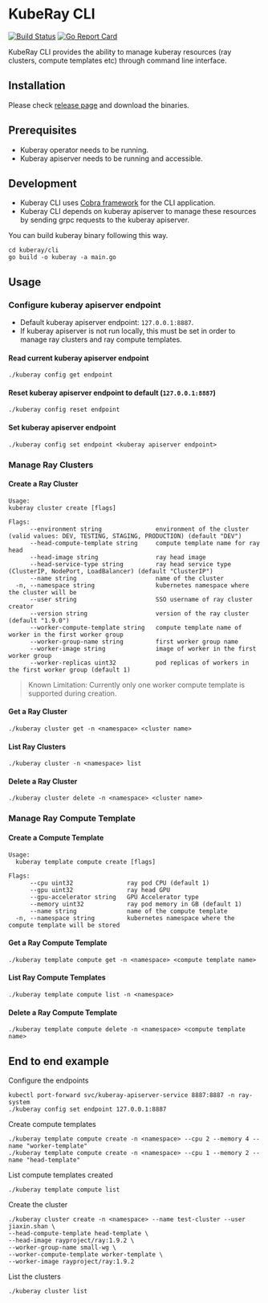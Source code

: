# KubeRay CLI

[![Build Status](https://github.com/ray-project/kuberay/workflows/Go-build-and-test/badge.svg)](https://github.com/ray-project/kuberay/actions)
[![Go Report Card](https://goreportcard.com/badge/github.com/ray-project/kuberay)](https://goreportcard.com/report/github.com/ray-project/kuberay)

KubeRay CLI provides the ability to manage kuberay resources (ray clusters, compute templates etc) through command line interface.

## Installation

Please check [release page](https://github.com/ray-project/kuberay/releases) and download the binaries. 

## Prerequisites

- Kuberay operator needs to be running.
- Kuberay apiserver needs to be running and accessible.

## Development

- Kuberay CLI uses [Cobra framework](https://github.com/spf13/cobra) for the CLI application.
- Kuberay CLI depends on kuberay apiserver to manage these resources by sending grpc requests to the kuberay apiserver.

You can build kuberay binary following this way.

```
cd kuberay/cli
go build -o kuberay -a main.go
```

## Usage

### Configure kuberay apiserver endpoint

- Default kuberay apiserver endpoint: `127.0.0.1:8887`.
- If kuberay apiserver is not run locally, this must be set in order to manage ray clusters and ray compute templates.

#### Read current kuberay apiserver endpoint

`./kuberay config get endpoint`

#### Reset kuberay apiserver endpoint to default (`127.0.0.1:8887`)

`./kuberay config reset endpoint`

#### Set kuberay apiserver endpoint

`./kuberay config set endpoint <kuberay apiserver endpoint>`

### Manage Ray Clusters

#### Create a Ray Cluster

```
Usage:
kuberay cluster create [flags]

Flags:
      --environment string               environment of the cluster (valid values: DEV, TESTING, STAGING, PRODUCTION) (default "DEV")
      --head-compute-template string     compute template name for ray head
      --head-image string                ray head image
      --head-service-type string         ray head service type (ClusterIP, NodePort, LoadBalancer) (default "ClusterIP")
      --name string                      name of the cluster
  -n, --namespace string                 kubernetes namespace where the cluster will be
      --user string                      SSO username of ray cluster creator
      --version string                   version of the ray cluster (default "1.9.0")
      --worker-compute-template string   compute template name of worker in the first worker group
      --worker-group-name string         first worker group name
      --worker-image string              image of worker in the first worker group
      --worker-replicas uint32           pod replicas of workers in the first worker group (default 1)
```

> Known Limitation: Currently only one worker compute template is supported during creation. 

#### Get a Ray Cluster

`./kuberay cluster get -n <namespace> <cluster name>`

#### List Ray Clusters

`./kuberay cluster -n <namespace> list`

#### Delete a Ray Cluster

`./kuberay cluster delete -n <namespace> <cluster name>`

### Manage Ray Compute Template

#### Create a Compute Template
```
Usage:
  kuberay template compute create [flags]

Flags:
      --cpu uint32               ray pod CPU (default 1)
      --gpu uint32               ray head GPU
      --gpu-accelerator string   GPU Accelerator type
      --memory uint32            ray pod memory in GB (default 1)
      --name string              name of the compute template
  -n, --namespace string         kubernetes namespace where the compute template will be stored

```

#### Get a Ray Compute Template
`./kuberay template compute get -n <namespace> <compute template name>`

#### List Ray Compute Templates
`./kuberay template compute list -n <namespace>`

#### Delete a Ray Compute Template
`./kuberay template compute delete -n <namespace> <compute template name>`

## End to end example

Configure the endpoints

```
kubectl port-forward svc/kuberay-apiserver-service 8887:8887 -n ray-system
./kuberay config set endpoint 127.0.0.1:8887
```

Create compute templates

```
./kuberay template compute create -n <namespace> --cpu 2 --memory 4 --name "worker-template"
./kuberay template compute create -n <namespace> --cpu 1 --memory 2 --name "head-template"
```

List compute templates created

```
./kuberay template compute list
```

Create the cluster

```
./kuberay cluster create -n <namespace> --name test-cluster --user jiaxin.shan \
--head-compute-template head-template \
--head-image rayproject/ray:1.9.2 \
--worker-group-name small-wg \
--worker-compute-template worker-template \
--worker-image rayproject/ray:1.9.2
```

List the clusters

```
./kuberay cluster list
```
